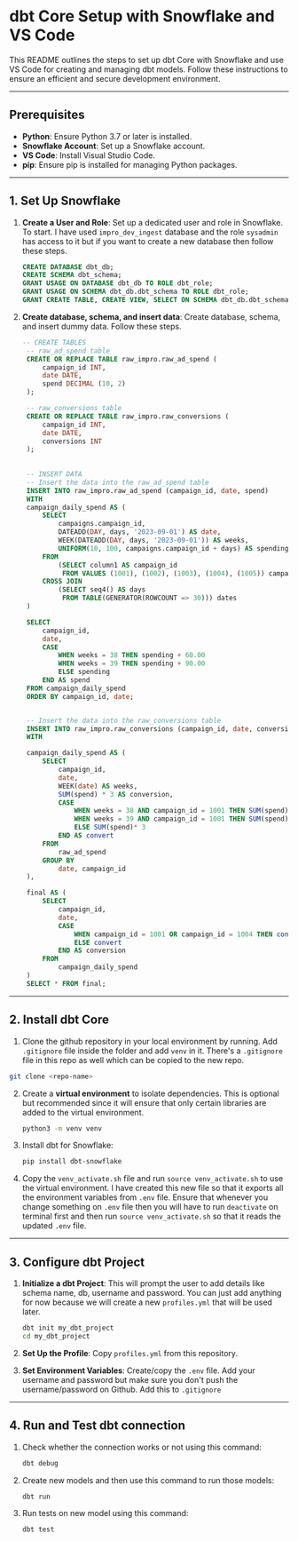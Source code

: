 # dbt Core Setup with Snowflake and VS Code

This README outlines the steps to set up dbt Core with Snowflake and use VS Code for creating and managing dbt models. Follow these instructions to ensure an efficient and secure development environment.

---

## Prerequisites

- **Python**: Ensure Python 3.7 or later is installed.
- **Snowflake Account**: Set up a Snowflake account.
- **VS Code**: Install Visual Studio Code.
- **pip**: Ensure pip is installed for managing Python packages.

---

## 1. Set Up Snowflake

1. **Create a User and Role**: Set up a dedicated user and role in Snowflake. To start. I have used `impro_dev_ingest` database and the role `sysadmin` has access to it but if you want to create a new database then follow these steps. 
   ```sql
   CREATE DATABASE dbt_db;
   CREATE SCHEMA dbt_schema;
   GRANT USAGE ON DATABASE dbt_db TO ROLE dbt_role;
   GRANT USAGE ON SCHEMA dbt_db.dbt_schema TO ROLE dbt_role;
   GRANT CREATE TABLE, CREATE VIEW, SELECT ON SCHEMA dbt_db.dbt_schema TO ROLE dbt_role;
   ```

2. **Create database, schema, and insert data**: Create database, schema, and insert dummy data. Follow these steps. 
   ```sql
   -- CREATE TABLES
    -- raw_ad_spend table
    CREATE OR REPLACE TABLE raw_impro.raw_ad_spend (
        campaign_id INT,
        date DATE,
        spend DECIMAL (10, 2)
    );

    -- raw_conversions table
    CREATE OR REPLACE TABLE raw_impro.raw_conversions (
        campaign_id INT,
        date DATE,
        conversions INT
    );
    
    
    -- INSERT DATA   
    -- Insert the data into the raw_ad_spend table
    INSERT INTO raw_impro.raw_ad_spend (campaign_id, date, spend)
    WITH
    campaign_daily_spend AS (
        SELECT
            campaigns.campaign_id,
            DATEADD(DAY, days, '2023-09-01') AS date,
            WEEK(DATEADD(DAY, days, '2023-09-01')) AS weeks,
            UNIFORM(10, 100, campaigns.campaign_id + days) AS spending
        FROM 
            (SELECT column1 AS campaign_id
             FROM VALUES (1001), (1002), (1003), (1004), (1005)) campaigns
        CROSS JOIN 
            (SELECT seq4() AS days
             FROM TABLE(GENERATOR(ROWCOUNT => 30))) dates
    )

    SELECT
        campaign_id,
        date,
        CASE 
            WHEN weeks = 38 THEN spending + 60.00
            WHEN weeks = 39 THEN spending + 90.00
            ELSE spending
        END AS spend
    FROM campaign_daily_spend
    ORDER BY campaign_id, date;


    -- Insert the data into the raw_conversions table
    INSERT INTO raw_impro.raw_conversions (campaign_id, date, conversions)
    WITH

    campaign_daily_spend AS (
        SELECT
            campaign_id,
            date,
            WEEK(date) AS weeks,
            SUM(spend) * 3 AS conversion,
            CASE 
                WHEN weeks = 38 AND campaign_id = 1001 THEN SUM(spend)* 3  + 240
                WHEN weeks = 39 AND campaign_id = 1001 THEN SUM(spend)* 3  + 430
                ELSE SUM(spend)* 3 
            END AS convert
        FROM 
            raw_ad_spend
        GROUP BY 
            date, campaign_id 
    ),

    final AS (
        SELECT
            campaign_id,
            date,
            CASE 
                WHEN campaign_id = 1001 OR campaign_id = 1004 THEN convert + 140
                ELSE convert
            END AS conversion
        FROM
            campaign_daily_spend
    )
    SELECT * FROM final;
   ```

---

## 2. Install dbt Core

1. Clone the github repository in your local environment by running. Add `.gitignore` file inside the folder and add `venv` in it. There's a `.gitignore` file in this repo as well which can be copied to the new repo.
  ```bash
  git clone <repo-name>
  ```

2. Create a **virtual environment** to isolate dependencies. This is optional but recommended since it will ensure that only certain libraries are added to the virtual environment. 
   ```bash
   python3 -m venv venv
   ```

3. Install dbt for Snowflake:
   ```bash
   pip install dbt-snowflake
   ```

4. Copy the `venv_activate.sh` file and run `source venv_activate.sh` to use the virtual environment. I have created this new file so that it exports all the environment variables from `.env` file. Ensure that whenever you change something on `.env` file then you will have to run `deactivate` on terminal first and then run `source venv_activate.sh` so that it reads the updated `.env` file.

---

## 3. Configure dbt Project

1. **Initialize a dbt Project**:
This will prompt the user to add details like schema name, db, username and password. You can just add anything for now because we will create a new `profiles.yml` that will be used later.
   ```bash
   dbt init my_dbt_project
   cd my_dbt_project
   ```

2. **Set Up the Profile**:
    Copy `profiles.yml` from this repository. 


3. **Set Environment Variables**:
   Create/copy the `.env` file. Add your username and password but make sure you don't push the username/password on Github. Add this to `.gitignore`

---

## 4. Run and Test dbt connection

1. Check whether the connection works or not using this command:
   ```bash
   dbt debug
   ```
2. Create new models and then use this command to run those models:
   ```bash
   dbt run
   ```
3. Run tests on new model using this command:
   ```bash
   dbt test
   ```